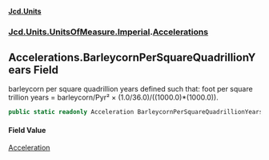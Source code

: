 #### [Jcd.Units](index.md 'index')
### [Jcd.Units.UnitsOfMeasure.Imperial](Jcd.Units.UnitsOfMeasure.Imperial.md 'Jcd.Units.UnitsOfMeasure.Imperial').[Accelerations](Accelerations.md 'Jcd.Units.UnitsOfMeasure.Imperial.Accelerations')

## Accelerations.BarleycornPerSquareQuadrillionYears Field

barleycorn per square quadrillion years defined such that: foot per square trillion years = barleycorn/Pyr² ×
(1.0/36.0)/((1000.0)*(1000.0)).

```csharp
public static readonly Acceleration BarleycornPerSquareQuadrillionYears;
```

#### Field Value
[Acceleration](Acceleration.md 'Jcd.Units.UnitTypes.Acceleration')